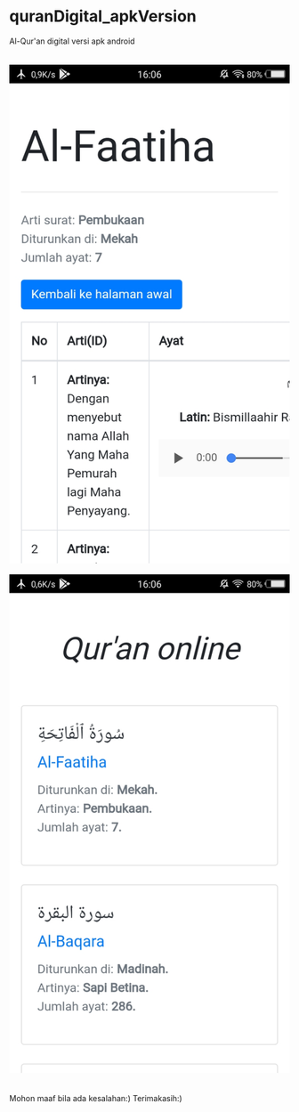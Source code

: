 # quranDigital_apkVersion
Al-Qur'an digital versi apk android
<br><br><br>
<img src="Screenshot_20200717_160618.jpg" alt="gbr 1">
<br><br>
<img src="Screenshot_20200717_160622.jpg" alt="gbr 2">
<br><br><br>
Mohon maaf bila ada kesalahan:)
Terimakasih:)
